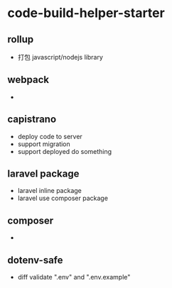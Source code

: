 # code-build-helper-starter

## rollup
- 打包 javascript/nodejs library

## webpack
- 

## capistrano
- deploy code to server
- support migration
- support deployed do something

## laravel package
- laravel inline package
- laravel use composer package

## composer
- 

## dotenv-safe
- diff validate ".env" and ".env.example"

